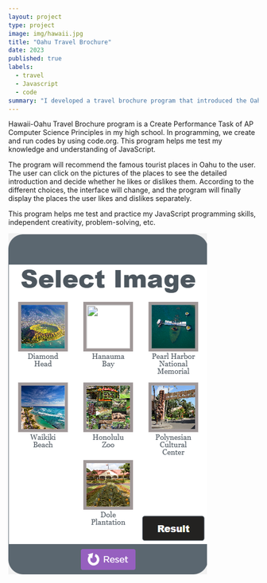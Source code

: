 ```yaml
---
layout: project
type: project
image: img/hawaii.jpg
title: "Oahu Travel Brochure"
date: 2023
published: true
labels:
  - travel
  - Javascript
  - code
summary: "I developed a travel brochure program that introduced the Oahu's famous place."
---
```


Hawaii-Oahu Travel Brochure program is a Create Performance Task of AP Computer Science Principles in my high school. In programming, we create and run codes by using code.org. This program helps me test my knowledge and understanding of JavaScript.

The program will recommend the famous tourist places in Oahu to the user. The user can click on the pictures of the places to see the detailed introduction and decide whether he likes or dislikes them. According to the different choices, the interface will change, and the program will finally display the places the user likes and dislikes separately.

This program helps me test and practice my JavaScript programming skills, independent creativity, problem-solving, etc.


<img class="img-fluid" src="../img/h2.png">
